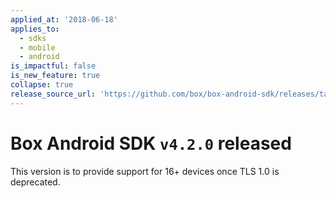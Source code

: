 ```yaml
---
applied_at: '2018-06-18'
applies_to:
  - sdks
  - mobile
  - android
is_impactful: false
is_new_feature: true
collapse: true
release_source_url: 'https://github.com/box/box-android-sdk/releases/tag/v4.2.0'
---
```


# Box Android SDK `v4.2.0` released

This version is to provide support for 16+ devices once TLS 1.0 is deprecated.
